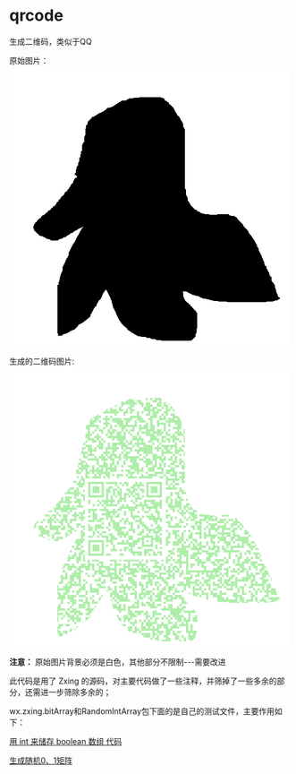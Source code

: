 # qrcode
生成二维码，类似于QQ 

原始图片：
![原始图片](https://github.com/steamed-bun/qrcode/blob/master/src/main/resources/static/fff.png)

生成的二维码图片:
![生成的二维码图片](https://github.com/steamed-bun/qrcode/blob/master/src/main/resources/static/%E8%BE%93%E5%87%BA%E7%9A%84%E4%BA%8C%E7%BB%B4%E7%A0%81%E5%9B%BE%E7%89%87.png)


**注意：** 原始图片背景必须是白色，其他部分不限制---需要改进

此代码是用了 Zxing 的源码，对主要代码做了一些注释，并筛掉了一些多余的部分，还需进一步筛除多余的；

wx.zxing.bitArray和RandomIntArray包下面的是自己的测试文件，主要作用如下：

[用 int 来储存 boolean 数组 代码](http://www.jianshu.com/p/5549d30640e4)

[生成随机0、1矩阵](http://www.jianshu.com/p/e2d557cf1226)
